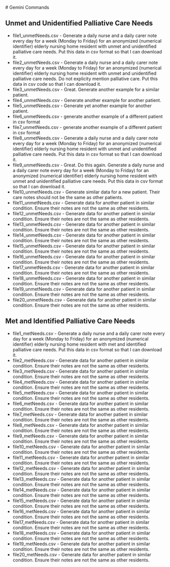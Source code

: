 # Gemini Commands
## Unmet and Unidentified Palliative Care Needs
- file1_unmetNeeds.csv - Generate a daily nurse and a daily carer note every day for a week (Monday to Friday) for an anonymized (numerical identifier) elderly nursing home resident with unmet and unidentified palliative care needs. Put this data in csv format so that I can download it.  
- file2_unmetNeeds.csv - Generate a daily nurse and a daily carer note every day for a week (Monday to Friday) for an anonymized (numerical identifier) elderly nursing home resident with unmet and unidentified palliative care needs. Do not explicity mention palliative care. Put this data in csv code so that I can download it. 
- file3_unmetNeeds.csv - Great. Generate another example for a similar patient.
- file4_unmetNeeds.csv - Generate another example for another patient.
- file5_unmetNeeds.csv - Generate yet another example for another patient.
- file6_unmetNeeds.csv - generate another example of a different patient in csv format
- file7_unmetNeeds.csv - generate another example of a different patient in csv format
- file8_unmetNeeds.csv - Generate a daily nurse and a daily carer note every day for a week (Monday to Friday) for an anonymized (numerical identifier) elderly nursing home resident with unmet and unidentified palliative care needs. Put this data in csv format so that I can download it. 
- file9_unmetNeeds.csv - Great. Do this again. Generate a daily nurse and a daily carer note every day for a week (Monday to Friday) for an anonymized (numerical identifier) elderly nursing home resident with unmet and unidentified palliative care needs. Put this data in csv format so that I can download it. 
- file10_unmetNeeds.csv - Generate similar data for a new patient. Their care notes should not be the same as other patients. 
- file11_unmetNeeds.csv - Generate data for another patient in similar condition. Ensure their notes are not the same as other residents. 
- file12_unmetNeeds.csv - Generate data for another patient in similar condition. Ensure their notes are not the same as other residents. 
- file13_unmetNeeds.csv - Generate data for another patient in similar condition. Ensure their notes are not the same as other residents. 
- file14_unmetNeeds.csv - Generate data for another patient in similar condition. Ensure their notes are not the same as other residents. 
- file15_unmetNeeds.csv - Generate data for another patient in similar condition. Ensure their notes are not the same as other residents. 
- file16_unmetNeeds.csv - Generate data for another patient in similar condition. Ensure their notes are not the same as other residents.  
- file17_unmetNeeds.csv - Generate data for another patient in similar condition. Ensure their notes are not the same as other residents. 
- file18_unmetNeeds.csv - Generate data for another patient in similar condition. Ensure their notes are not the same as other residents. 
- file19_unmetNeeds.csv - Generate data for another patient in similar condition. Ensure their notes are not the same as other residents. 
- file20_unmetNeeds.csv - Generate data for another patient in similar condition. Ensure their notes are not the same as other residents. 

## Met and Identified Palliative Care Needs
- file1_metNeeds.csv - Generate a daily nurse and a daily carer note every day for a week (Monday to Friday) for an anonymized (numerical identifier) elderly nursing home resident with met and identified palliative care needs. Put this data in csv format so that I can download it.  
- file2_metNeeds.csv - Generate data for another patient in similar condition. Ensure their notes are not the same as other residents. 
- file3_metNeeds.csv - Generate data for another patient in similar condition. Ensure their notes are not the same as other residents. 
- file4_metNeeds.csv - Generate data for another patient in similar condition. Ensure their notes are not the same as other residents. 
- file5_metNeeds.csv - Generate data for another patient in similar condition. Ensure their notes are not the same as other residents. 
- file6_metNeeds.csv - Generate data for another patient in similar condition. Ensure their notes are not the same as other residents. 
- file7_metNeeds.csv - Generate data for another patient in similar condition. Ensure their notes are not the same as other residents. 
- file8_metNeeds.csv - Generate data for another patient in similar condition. Ensure their notes are not the same as other residents. 
- file9_metNeeds.csv - Generate data for another patient in similar condition. Ensure their notes are not the same as other residents. 
- file10_metNeeds.csv - Generate data for another patient in similar condition. Ensure their notes are not the same as other residents. 
- file11_metNeeds.csv - Generate data for another patient in similar condition. Ensure their notes are not the same as other residents. 
- file12_metNeeds.csv - Generate data for another patient in similar condition. Ensure their notes are not the same as other residents. 
- file13_metNeeds.csv - Generate data for another patient in similar condition. Ensure their notes are not the same as other residents. 
- file14_metNeeds.csv - Generate data for another patient in similar condition. Ensure their notes are not the same as other residents. 
- file15_metNeeds.csv - Generate data for another patient in similar condition. Ensure their notes are not the same as other residents. 
- file16_metNeeds.csv - Generate data for another patient in similar condition. Ensure their notes are not the same as other residents. 
- file17_metNeeds.csv - Generate data for another patient in similar condition. Ensure their notes are not the same as other residents. 
- file18_metNeeds.csv - Generate data for another patient in similar condition. Ensure their notes are not the same as other residents. 
- file19_metNeeds.csv - Generate data for another patient in similar condition. Ensure their notes are not the same as other residents. 
- file20_metNeeds.csv - Generate data for another patient in similar condition. Ensure their notes are not the same as other residents. 
